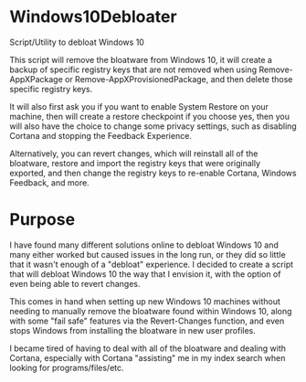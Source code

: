 # Windows10Debloater
Script/Utility to debloat Windows 10

This script will remove the bloatware from Windows 10, it will create a backup of specific registry keys that are not removed when using Remove-AppXPackage or Remove-AppXProvisionedPackage, and then delete those specific registry keys.

It will also first ask you if you want to enable System Restore on your machine, then will create a restore checkpoint if you choose yes, then you will also have the choice to change some privacy settings, such as disabling Cortana and stopping the Feedback Experience.

Alternatively, you can revert changes, which will reinstall all of the bloatware, restore and import the registry keys that were originally exported, and then change the registry keys to re-enable Cortana, Windows Feedback, and more.

# Purpose

I have found many different solutions online to debloat Windows 10 and many either worked but caused issues in the long run, or they did so little that it wasn't enough of a "debloat" experience. I decided to create a script that will debloat Windows 10 the way that I envision it, with the option of even being able to revert changes.

This comes in hand when setting up new Windows 10 machines without needing to manually remove the bloatware found within Windows 10, along with some "fail safe" features via the Revert-Changes function, and even stops Windows from installing the bloatware in new user profiles.

I became tired of having to deal with all of the bloatware and dealing with Cortana, especially with Cortana "assisting" me in my index search when looking for programs/files/etc. 


